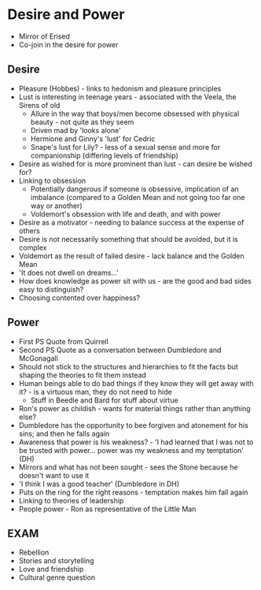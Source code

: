 # Desire and Power
* Mirror of Erised
* Co-join in the desire for power

## Desire
* Pleasure (Hobbes) - links to hedonism and pleasure principles 
* Lust is interesting in teenage years - associated with the Veela, the Sirens of old
    * Allure in the way that boys/men become obsessed with physical beauty - not quite as they seem
    * Driven mad by 'looks alone'
    * Hermione and Ginny's 'lust' for Cedric 
    * Snape's lust for Lily? - less of a sexual sense and more for companionship (differing levels of friendship)
* Desire as wished for is more prominent than lust - can desire be wished for? 
* Linking to obsession 
    * Potentially dangerous if someone is obsessive, implication of an imbalance (compared to a Golden Mean and not going too far one way or another)
    * Voldemort's obsession with life and death, and with power
* Desire as a motivator - needing to balance success at the expense of others 
* Desire is not necessarily something that should be avoided, but it is complex
* Voldemort as the result of failed desire - lack balance and the Golden Mean
* 'It does not dwell on dreams...'
* How does knowledge as power sit with us - are the good and bad sides easy to distinguish?
* Choosing contented over happiness?


## Power
* First PS Quote from Quirrell
* Second PS Quote as a conversation between Dumbledore and McGonagall
* Should not stick to the structures and hierarchies to fit the facts but shaping the theories to fit them instead
* Human beings able to do bad things if they know they will get away with it? - is a virtuous man, they do not need to hide
    * Stuff in Beedle and Bard for stuff about virtue
* Ron's power as childish - wants for material things rather than anything else?
* Dumbledore has the opportunity to bee forgiven and atonement for his sins; and then he falls again 
* Awareness that power is his weakness? - 'I had learned that I was not to be trusted with power... power was my weakness and my temptation' (DH) 
* Mirrors and what has not been sought - sees the Stone because he doesn't want to use it
* 'I think I was a good teacher' (Dumbledore in DH) 
* Puts on the ring for the right reasons - temptation makes him fall again
* Linking to theories of leadership 
* People power - Ron as representative of the Little Man 

## EXAM
* Rebellion
* Stories and storytelling
* Love and friendship 
* Cultural genre question
